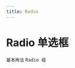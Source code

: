 ```yaml
---
title: Radio
---
```


# Radio 单选框

<code src="./demos/base.tsx">基本用法</code>
<code src="./demos/group.tsx">Radio 组</code>
